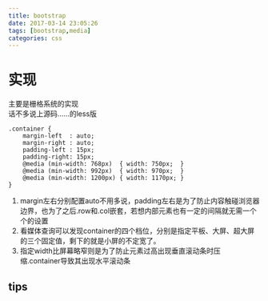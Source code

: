 ```yaml
---
title: bootstrap
date: 2017-03-14 23:05:26
tags: [bootstrap,media]
categories: css
---
```

# 实现

主要是栅格系统的实现  
话不多说上源码……的less版

```less
.container {
    margin-left  : auto;
    margin-right : auto;
    padding-left : 15px;
    padding-right: 15px;
    @media (min-width: 768px)  { width: 750px;  }
    @media (min-width: 992px)  { width: 970px;  }
    @media (min-width: 1200px) { width: 1170px; }
}
```

1. margin左右分别配置auto不用多说，padding左右是为了防止内容触碰浏览器边界，也为了之后.row和.col嵌套，若想内部元素也有一定的间隔就无需一个个的设置
2. 看媒体查询可以发现container的四个档位，分别是指定平板、大屏、超大屏的三个固定值，剩下的就是小屏的不定宽了。
3. 指定width比屏幕略窄则是为了防止元素过高出现垂直滚动条时压缩.container导致其出现水平滚动条

<!-- more -->

## tips

